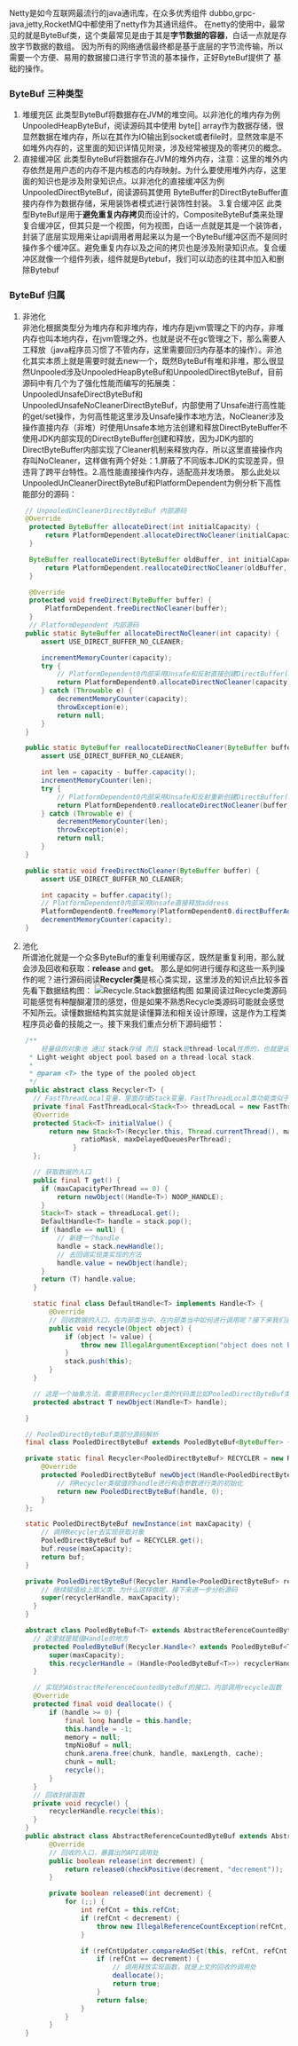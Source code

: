 Netty是如今互联网最流行的java通讯库，在众多优秀组件 dubbo,grpc-java,jetty,RocketMQ中都使用了netty作为其通讯组件。
在netty的使用中，最常见的就是ByteBuf类，这个类最常见是由于其是**字节数据的容器**，白话一点就是存放字节数据的数组。
因为所有的网络通信最终都是基于底层的字节流传输，所以需要一个方便、易用的数据接口进行字节流的基本操作，正好ByteBuf提供了
基础的操作。
### ByteBuf 三种类型
1. 堆缓充区
此类型ByteBuf将数据存在JVM的堆空间。以非池化的堆内存为例 UnpooledHeapByteBuf，阅读源码其中使用 byte[] array作为数据存储，很显然数据在堆内存，所以在其作为IO输出到socket或者file时，显然效率是不如堆外内存的，这里面的知识详情见附录，涉及经常被提及的零拷贝的概念。
2. 直接缓冲区
此类型ByteBuf将数据存在JVM的堆外内存，注意：这里的堆外内存依然是用户态的内存不是内核态的内存映射。为什么要使用堆外内存，这里面的知识也是涉及附录知识点。以非池化的直接缓冲区为例 UnpooledDirectByteBuf，阅读源码其使用 ByteBuffer的DirectByteBuffer直接内存作为数据存储，采用装饰者模式进行装饰性封装。
3.复合缓冲区
此类型ByteBuf是用于**避免重复内存拷贝**而设计的，CompositeByteBuf类来处理复合缓冲区，但其只是一个视图，何为视图，白话一点就是其是一个装饰者，封装了底层实现用来让api调用者用起来以为是一个ByteBuf缓冲区而不是同时操作多个缓冲区。避免重复内存以及之间的拷贝也是涉及附录知识点。复合缓冲区就像一个组件列表，组件就是Bytebuf，我们可以动态的往其中加入和删除Bytebuf

### ByteBuf 归属
1. 非池化  
非池化根据类型分为堆内存和非堆内存，堆内存是jvm管理之下的内存，非堆内存也叫本地内存，在jvm管理之外，也就是说不在gc管理之下，那么需要人工释放（java程序员习惯了不管内存，这里需要回归内存基本的操作）。非池化其实本质上就是需要时就去new一个，既然ByteBuf有堆和非堆，那么很显然Unpooled涉及UnpooledHeapByteBuf和UnpooledDirectByteBuf，目前源码中有几个为了强化性能而编写的拓展类：
UnpooledUnsafeDirectByteBuf和UnpooledUnsafeNoCleanerDirectByteBuf，内部使用了Unsafe进行高性能的get/set操作，为何高性能这里涉及Unsafe操作本地方法，NoCleaner涉及操作直接内存（非堆）时使用Unsafe本地方法创建和释放DirectByteBuffer不使用JDK内部实现的DirectByteBuffer创建和释放，因为JDK内部的DirectByteBuffer内部实现了Cleaner机制来释放内存，所以这里直接操作内存叫NoCleaner，这样做有两个好处：1.屏蔽了不同版本JDK的实现差异，但违背了跨平台特性。2.高性能直接操作内存，适配高并发场景。
那么此处以UnpooledUnCleanerDirectByteBuf和PlatformDependent为例分析下高性能部分的源码：
```java
    // UnpooledUnCleanerDirectByteBuf 内部源码
    @Override
     protected ByteBuffer allocateDirect(int initialCapacity) {
         return PlatformDependent.allocateDirectNoCleaner(initialCapacity);
     }

     ByteBuffer reallocateDirect(ByteBuffer oldBuffer, int initialCapacity) {
         return PlatformDependent.reallocateDirectNoCleaner(oldBuffer, initialCapacity);
     }

     @Override
     protected void freeDirect(ByteBuffer buffer) {
         PlatformDependent.freeDirectNoCleaner(buffer);
     }
     // PlatformDependent 内部源码
    public static ByteBuffer allocateDirectNoCleaner(int capacity) {
        assert USE_DIRECT_BUFFER_NO_CLEANER;

        incrementMemoryCounter(capacity);
        try {
            // PlatformDependent0内部采用Unsafe和反射直接创建DirectBuffer(address, capacity)
            return PlatformDependent0.allocateDirectNoCleaner(capacity);
        } catch (Throwable e) {
            decrementMemoryCounter(capacity);
            throwException(e);
            return null;
        }
    }

    public static ByteBuffer reallocateDirectNoCleaner(ByteBuffer buffer, int capacity) {
        assert USE_DIRECT_BUFFER_NO_CLEANER;

        int len = capacity - buffer.capacity();
        incrementMemoryCounter(len);
        try {
            // PlatformDependent0内部采用Unsafe和反射重新创建DirectBuffer(address, capacity)
            return PlatformDependent0.reallocateDirectNoCleaner(buffer, capacity);
        } catch (Throwable e) {
            decrementMemoryCounter(len);
            throwException(e);
            return null;
        }
    }

    public static void freeDirectNoCleaner(ByteBuffer buffer) {
        assert USE_DIRECT_BUFFER_NO_CLEANER;

        int capacity = buffer.capacity();
        // PlatformDependent0内部采用Unsafe直接释放address
        PlatformDependent0.freeMemory(PlatformDependent0.directBufferAddress(buffer));
        decrementMemoryCounter(capacity);
    }
```
2. 池化  
所谓池化就是一个众多ByteBuf的重复利用缓存区，既然是重复利用，那么就会涉及回收和获取：**release** and **get**。
那么是如何进行缓存和这些一系列操作的呢？进行源码阅读**Recycler类**是核心类实现，这里涉及的知识点比较多首先看下数据结构图：
![Recycle.Stack数据结构图](picture/Recycler.Stack数据结构图.PNG)
如果阅读过Recycle类源码可能感觉有种醍醐灌顶的感觉，但是如果不熟悉Recycle类源码可能就会感觉不知所云。读懂数据结构其实就是读懂算法和相关设计原理，这是作为工程类程序员必备的技能之一。接下来我们重点分析下源码细节：
```java
    /**
        轻量级的对象池 通过 stack存储 而且 stack是thread-local性质的，也就是说每个线程单独调用属于自己的Stack，操作自己的 stack 进行 pop 和 push进行回收和获取
     * Light-weight object pool based on a thread-local stack.
     *
     * @param <T> the type of the pooled object
     */
    public abstract class Recycler<T> {
      // FastThreadLocal变量，里面存储Stack变量，FastThreadLocal类功能类似于ThreadLocal，里面封装了ThreadLocal
      private final FastThreadLocal<Stack<T>> threadLocal = new FastThreadLocal<Stack<T>>() {
      @Override
      protected Stack<T> initialValue() {
          return new Stack<T>(Recycler.this, Thread.currentThread(), maxCapacityPerThread, maxSharedCapacityFactor,
                  ratioMask, maxDelayedQueuesPerThread);
                }
      };

      // 获取数据的入口
      public final T get() {
        if (maxCapacityPerThread == 0) {
            return newObject((Handle<T>) NOOP_HANDLE);
        }
        Stack<T> stack = threadLocal.get();
        DefaultHandle<T> handle = stack.pop();
        if (handle == null) {
            // 新建一个handle
            handle = stack.newHandle();
            // 去回调实现类实现的方法
            handle.value = newObject(handle);
        }
        return (T) handle.value;
      }

      static final class DefaultHandle<T> implements Handle<T> {
          @Override
          // 回收数据的入口，在内部类当中，在内部类当中如何进行调用呢？接下来我们进一步分析netty有关ByteBuf对象回收的相关源码
          public void recycle(Object object) {
              if (object != value) {
                  throw new IllegalArgumentException("object does not belong to handle");
              }
              stack.push(this);
          }
      }

      // 这是一个抽象方法，需要用到Recycler类的代码类比如PooledDirectByteBuf类去实现这个方法，这里传进一个Handle，按照一般的代码设计思路，这里很显然是用来回调的，实现类去实现，上层Recycler类的地方去回调它，也就是说handle变量是在Recycler内部赋值且传入的，其实赋值的源码就在上面的get的函数里面
      protected abstract T newObject(Handle<T> handle);

    }

    // PooledDirectByteBuf类部分源码解析
    final class PooledDirectByteBuf extends PooledByteBuf<ByteBuffer> {

    private static final Recycler<PooledDirectByteBuf> RECYCLER = new Recycler<PooledDirectByteBuf>() {
        @Override
        protected PooledDirectByteBuf newObject(Handle<PooledDirectByteBuf> handle) {
            // 将Recycler类赋值的handle进行构造参数进行类的初始化
            return new PooledDirectByteBuf(handle, 0);
        }
    };

    static PooledDirectByteBuf newInstance(int maxCapacity) {
        // 调用Recycler去实现获取对象
        PooledDirectByteBuf buf = RECYCLER.get();
        buf.reuse(maxCapacity);
        return buf;
    }

    private PooledDirectByteBuf(Recycler.Handle<PooledDirectByteBuf> recyclerHandle, int maxCapacity) {
        // 继续赋值给上层父类，为什么这样做呢，接下来进一步分析源码
        super(recyclerHandle, maxCapacity);
      }
    }

    abstract class PooledByteBuf<T> extends AbstractReferenceCountedByteBuf {
      // 这里就是赋值Handle的地方
      protected PooledByteBuf(Recycler.Handle<? extends PooledByteBuf<T>> recyclerHandle, int maxCapacity) {
          super(maxCapacity);
          this.recyclerHandle = (Handle<PooledByteBuf<T>>) recyclerHandle;
      }

      // 实现的AbstractReferenceCountedByteBuf的接口，内部调用recycle函数
      @Override
      protected final void deallocate() {
          if (handle >= 0) {
              final long handle = this.handle;
              this.handle = -1;
              memory = null;
              tmpNioBuf = null;
              chunk.arena.free(chunk, handle, maxLength, cache);
              chunk = null;
              recycle();
          }
      }
      // 回收封装函数
      private void recycle() {
          recyclerHandle.recycle(this);
      }
    }
    public abstract class AbstractReferenceCountedByteBuf extends AbstractByteBuf {
          @Override
          // 回收的入口，暴露出的API调用处
          public boolean release(int decrement) {
              return release0(checkPositive(decrement, "decrement"));
          }

          private boolean release0(int decrement) {
              for (;;) {
                  int refCnt = this.refCnt;
                  if (refCnt < decrement) {
                      throw new IllegalReferenceCountException(refCnt, -decrement);
                  }

                  if (refCntUpdater.compareAndSet(this, refCnt, refCnt - decrement)) {
                      if (refCnt == decrement) {
                          // 调用释放实现函数，就是上文的回收的调用处
                          deallocate();
                          return true;
                      }
                      return false;
                  }
              }
          }
    }
```
